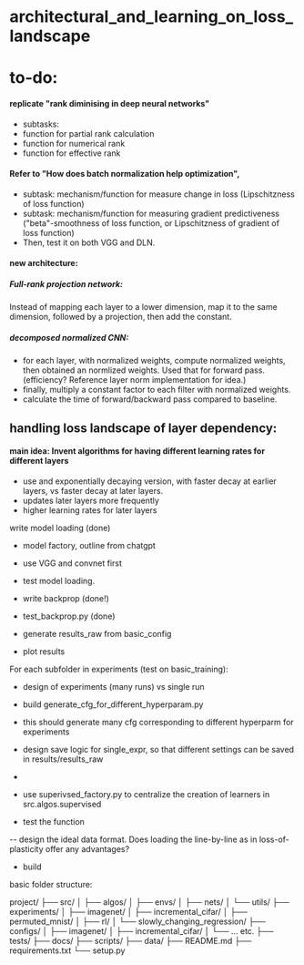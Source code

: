 # architectural_and_learning_on_loss_landscape

# to-do:

#### replicate "rank diminising in deep neural networks"
- subtasks:
- function for partial rank calculation
- function for numerical rank
- function for effective rank

#### Refer to "How does batch normalization help optimization", 
- subtask: mechanism/function for measure change in loss (Lipschitzness of loss function)
- subtask: mechanism/function for measuring gradient predictiveness ("beta"-smoothness of loss function, or Lipschitzness of gradient of loss function)
- Then, test it on both VGG and DLN.

#### new architecture:
##### Full-rank projection network:
Instead of mapping each layer to a lower dimension, map it to the same dimension, followed by a projection, then add the constant.
##### decomposed normalized CNN:
- for each layer, with normalized weights, compute normalized weights, then obtained an normlized weights. Used that for forward pass. (efficiency? Reference layer norm implementation for idea.)
- finally, multiply a constant factor to each filter with normalized weights.
- calculate the time of forward/backward pass compared to baseline.




## handling loss landscape of layer dependency:
#### main idea: Invent algorithms for having different learning rates for different layers 
- use and exponentially decaying version, with faster decay at earlier layers, vs faster decay at later layers.
- updates later layers more frequently
- higher learning rates for later layers





write model loading (done)
- model factory, outline from chatgpt
- use VGG and convnet first
- test model loading.

- write backprop (done!)
- test_backprop.py (done)
- generate results_raw from basic_config
- plot results


For each subfolder in experiments (test on basic_training):
- design of experiments (many runs) vs single run
- build generate_cfg_for_different_hyperparam.py
- this should generate many cfg corresponding to different hyperparm for experiments
- design save logic for single_expr, so that different settings can be saved in results/results_raw 
- 


- use superivsed_factory.py to centralize the creation of learners in src.algos.supervised
- test the function

-- design the ideal data format. Does loading the line-by-line as in loss-of-plasticity offer any advantages? 




- build 


basic folder structure:

project/
├── src/
│   ├── algos/
│   ├── envs/
│   ├── nets/
│   └── utils/
├── experiments/
│   ├── imagenet/
│   ├── incremental_cifar/
│   ├── permuted_mnist/
│   ├── rl/
│   └── slowly_changing_regression/
├── configs/
│   ├── imagenet/
│   ├── incremental_cifar/
│   └── ... etc.
├── tests/
├── docs/
├── scripts/
├── data/
├── README.md
├── requirements.txt
└── setup.py